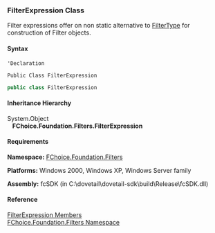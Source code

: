 ﻿### FilterExpression Class

Filter expressions offer on non static alternative to [FilterType](fcSDK~FChoice.Foundation.Filters.FilterType.md) for construction of Filter objects.

#### Syntax

```vbnet
'Declaration

Public Class FilterExpression 
```

```csharp
public class FilterExpression
```

#### Inheritance Hierarchy

System.Object  
   **FChoice.Foundation.Filters.FilterExpression**  

#### Requirements

**Namespace:** [FChoice.Foundation.Filters](fcSDK~FChoice.Foundation.Filters_namespace.md)

**Platforms:** Windows 2000, Windows XP, Windows Server family

**Assembly:** fcSDK (in C:\\dovetail\\dovetail-sdk\\build\\Release\\fcSDK.dll)

#### Reference

[FilterExpression Members](fcSDK~FChoice.Foundation.Filters.FilterExpression_members.md)  
[FChoice.Foundation.Filters Namespace](fcSDK~FChoice.Foundation.Filters_namespace.md)